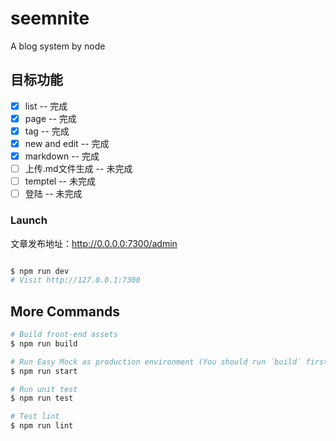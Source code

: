 # seemnite
A blog system by node


## 目标功能

- [x] list -- 完成
- [x] page -- 完成
- [x] tag -- 完成
- [x] new and edit -- 完成
- [x] markdown -- 完成
- [ ] 上传.md文件生成 -- 未完成
- [ ] temptel -- 未完成
- [ ] 登陆 -- 未完成

### Launch
文章发布地址：http://0.0.0.0:7300/admin
```sh

$ npm run dev
# Visit http://127.0.0.1:7300
```

## More Commands

```sh
# Build front-end assets
$ npm run build

# Run Easy Mock as production environment (You should run `build` first)
$ npm run start

# Run unit test
$ npm run test

# Test lint
$ npm run lint
```
